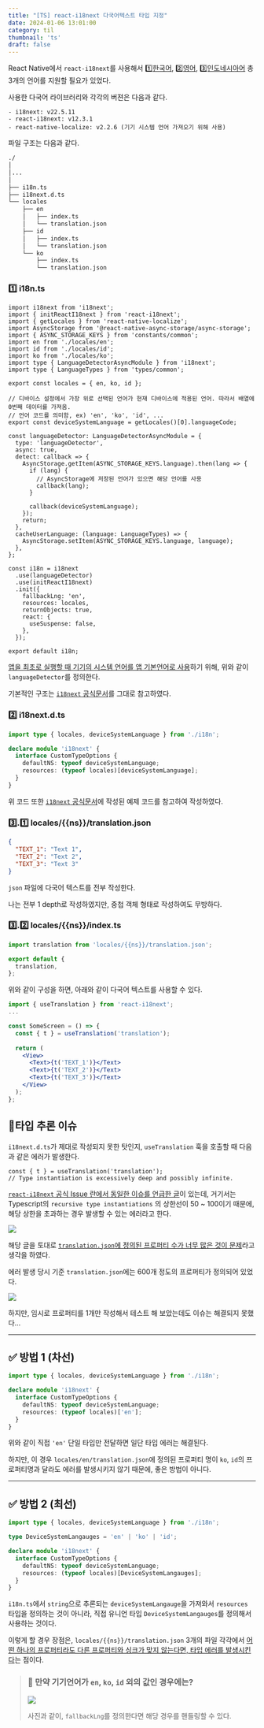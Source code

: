 ```yaml
---
title: "[TS] react-i18next 다국어텍스트 타입 지정"
date: 2024-01-06 13:01:00
category: til
thumbnail: 'ts'
draft: false
---
```


React Native에서 `react-i18next`를 사용해서 <u>1️⃣한국어</u>, <u>2️⃣영어</u>, <u>3️⃣인도네시아어</u> 총 3개의 언어를 지원할 필요가 있었다.

사용한 다국어 라이브러리와 각각의 버젼은 다음과 같다.


```
- i18next: v22.5.11
- react-i18next: v12.3.1
- react-native-localize: v2.2.6 (기기 시스템 언어 가져오기 위해 사용)
```

파일 구조는 다음과 같다.

```bash
./
│
│... 
│
├── i18n.ts
├── i18next.d.ts
└── locales
    ├── en
    │   ├── index.ts
    │   └── translation.json
    ├── id
    │   ├── index.ts
    │   └── translation.json
    └── ko
        ├── index.ts
        └── translation.json
```


### 1️⃣ i18n.ts

```tsx
import i18next from 'i18next';
import { initReactI18next } from 'react-i18next';
import { getLocales } from 'react-native-localize';
import AsyncStorage from '@react-native-async-storage/async-storage';
import { ASYNC_STORAGE_KEYS } from 'constants/common';
import en from './locales/en';
import id from './locales/id';
import ko from './locales/ko';
import type { LanguageDetectorAsyncModule } from 'i18next';
import type { LanguageTypes } from 'types/common';

export const locales = { en, ko, id };

// 디바이스 설정에서 가장 위로 선택된 언어가 현재 디바이스에 적용된 언어. 따라서 배열에 0번째 데이터를 가져옴.
// 언어 코드를 의미함, ex) 'en', 'ko', 'id', ...
export const deviceSystemLanguage = getLocales()[0].languageCode;

const languageDetector: LanguageDetectorAsyncModule = {
  type: 'languageDetector',
  async: true,
  detect: callback => {
    AsyncStorage.getItem(ASYNC_STORAGE_KEYS.language).then(lang => {
      if (lang) {
        // AsyncStorage에 저장된 언어가 있으면 해당 언어를 사용
        callback(lang);
      }
      
	  callback(deviceSystemLanguage);
    });
    return;
  },
  cacheUserLanguage: (language: LanguageTypes) => {
    AsyncStorage.setItem(ASYNC_STORAGE_KEYS.language, language);
  },
};

const i18n = i18next
  .use(languageDetector)
  .use(initReactI18next)
  .init({
    fallbackLng: 'en',
    resources: locales,
    returnObjects: true,
    react: {
      useSuspense: false,
    },
  });

export default i18n;
```

<u>앱을 최초로 실행할 때 기기의 시스템 언어를 앱 기본언어로 사용</u>하기 위해, 위와 같이 `languageDetector`를 정의한다.

기본적인 구조는 [`i18next` 공식문서](https://www.i18next.com/misc/creating-own-plugins#languagedetector)를 그대로 참고하였다.



### 2️⃣ i18next.d.ts

```ts
import type { locales, deviceSystemLanguage } from './i18n';

declare module 'i18next' {
  interface CustomTypeOptions {
    defaultNS: typeof deviceSystemLanguage;
    resources: (typeof locales)[deviceSystemLanguage];
  }
}
```

위 코드 또한 [`i18next` 공식문서](https://www.i18next.com/overview/typescript)에 작성된 예제 코드를 참고하여 작성하였다. 

### 3️⃣.1️⃣ locales/{{ns}}/translation.json

```json
{
  "TEXT_1": "Text 1",
  "TEXT_2": "Text 2",
  "TEXT_3": "Text 3"
}
```

`json` 파일에 다국어 텍스트를 전부 작성한다. 

나는 전부 1 depth로 작성하였지만, 중첩 객체 형태로 작성하여도 무방하다. 

### 3️⃣.2️⃣ locales/{{ns}}/index.ts

```ts
import translation from 'locales/{{ns}}/translation.json';

export default {
  translation,
};

```

위와 같이 구성을 하면, 아래와 같이 다국어 텍스트를 사용할 수 있다.

```jsx
import { useTranslation } from 'react-i18next';
...

const SomeScreen = () => {
  const { t } = useTranslation('translation');
  
  return (
    <View>
      <Text>{t('TEXT_1')}</Text> 
      <Text>{t('TEXT_2')}</Text>
      <Text>{t('TEXT_3')}</Text>
    </View>
  );
};
```
## 🚨타입 추론 이슈  


`i18next.d.ts`가 제대로 작성되지 못한 탓인지, `useTranslation` 훅을 호출할 때 다음과 같은 에러가 발생한다.

```tsx
const { t } = useTranslation('translation');
// Type instantiation is excessively deep and possibly infinite.
```

[`react-i18next` 공식 Issue 란에서 동일한 이슈를 언급한 글](https://github.com/i18next/react-i18next/issues/1417)이 있는데, 거기서는 Typescript의 `recursive type instantiations` 의 상한선이 50 ~ 100이기 때문에, 해당 상한을 초과하는 경우 발생할 수 있는 에러라고 한다.

![](https://i.imgur.com/UL7npQF.png)



해당 글을 토대로 <u>`translation.json`에 정의된 프로퍼티 수가 너무 많은 것이 문제</u>라고 생각을 하였다.
 
에러 발생 당시 기준 `translation.json`에는 600개 정도의 프로퍼티가 정의되어 있었다.

<img src="https://i.imgur.com/EjS2E7J.png" />

하지만, 임시로 프로퍼티를 1개만 작성해서 테스트 해 보았는데도 이슈는 해결되지 못했다...

---
## ✅ 방법 1 (차선)

```ts
import type { locales, deviceSystemLanguage } from './i18n';

declare module 'i18next' {
  interface CustomTypeOptions {
    defaultNS: typeof deviceSystemLanguage;
    resources: (typeof locales)['en'];
  }
}
```

위와 같이 직접 `'en'` 단일 타입만 전달하면 일단 타입 에러는 해결된다.

하지만, 이 경우 `locales/en/translation.json`에 정의된 프로퍼티 명이 `ko`, `id`의 프로퍼티명과 달라도 에러를 발생시키지 않기 때문에, 좋은 방법이 아니다.

---
## ✅ 방법 2 (최선)


```ts
import type { locales, deviceSystemLanguage } from './i18n';

type DeviceSystemLangauges = 'en' | 'ko' | 'id'; 

declare module 'i18next' {
  interface CustomTypeOptions {
    defaultNS: typeof deviceSystemLanguage;
    resources: (typeof locales)[DeviceSystemLangauges];
  }
}
```


`i18n.ts`에서 `string`으로 추론되는 `deviceSystemLangauge`을 가져와서 `resources` 타입을 정의하는 것이 아니라, 직접 유니언 타입 `DeviceSystemLangauges`를 정의해서 사용하는 것이다.

이렇게 할 경우 장점은, `locales/{{ns}}/translation.json` 3개의 파일 각각에서 <u>어떤 하나의 프로퍼티라도 다른 프로퍼티와 싱크가 맞지 않는다면, 타입 에러를 발생시킨다</u>는 점이다.

> ### 🤨 만약 기기언어가 `en`, `ko`, `id` 외의 값인 경우에는?
> 
> <img src="https://i.imgur.com/I5kGz9J.png">
>
> 사진과 같이, `fallbackLng`를 정의한다면 해당 경우를 핸들링할 수 있다.

